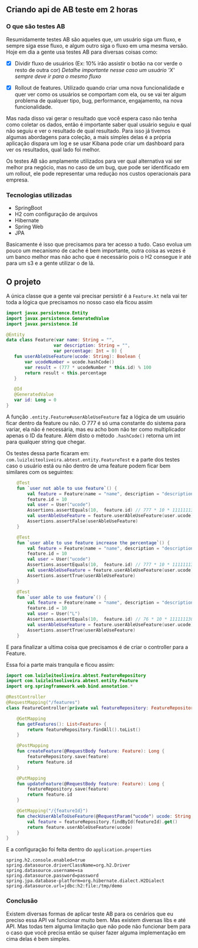 ## Criando api de AB teste em 2 horas

### O que são testes AB

Resumidamente testes AB são aqueles que, um usuário siga um fluxo, e sempre siga esse fluxo, e algum outro siga o fluxo em 
uma mesma versão. Hoje em dia a gente usa testes AB para diversas coisas como: 

 - [x] Dividir fluxo de usuários (Ex: 10% irão assistir o botão na cor verde o resto de outra cor)
        _Detalhe importante nesse caso um usuário 'X' sempre deve ir para o mesmo fluxo_
        
 - [x] Rollout de features. Utilizado quando criar uma nova funcionalidade e quer ver como os usuários se comportam com ela,
 ou se vai ter algum problema de qualquer tipo, bug, performance, engajamento, na nova funcionalidade.
 
 Mas nada disso vai gerar o resultado que você espera caso não tenha como coletar os dados, então é importante saber qual 
 usuário seguiu e qual não seguiu e ver o resultado de qual resultado. Para isso já tivemos algumas abordagens para coleção,
 a mais simples delas é a própria aplicação dispara um log e se usar Kibana pode criar um dashboard para ver os resultados,
 qual lado foi melhor.
 
 Os testes AB são amplamente utilizados para ver qual alternativa vai ser melhor pra negócio, mas no caso de um bug, que 
 pode ser identificado em um rollout, ele pode representar uma redução nos custos operacionais para empresa.
 
 
 ### Tecnologias utilizadas
 
 - SpringBoot
 - H2 com configuração de arquivos
 - Hibernate 
 - Spring Web
 - JPA
 
 Basicamente é isso que precisamos para ter acesso a tudo. Caso evolua um pouco um mecanismo de cache é bem importante, 
 outra coisa as vezes é um banco melhor mas não acho que é necessário pois o H2 consegue ir até para um s3 e a gente utilizar
 o de lá.
 
 ## O projeto 
 
 A única classe que a gente vai precisar persistir  é a `Feature.kt` nela vai ter toda a lógica que precisamos no nosso caso 
 ela ficou assim 
 
 ```kotlin
import javax.persistence.Entity
import javax.persistence.GeneratedValue
import javax.persistence.Id

@Entity
data class Feature(var name: String = "",
                   var description: String = "",
                   var percentage: Int = 0) {
    fun userAbleUseFeature(ucode: String): Boolean {
        var ucodeNumber = ucode.hashCode()
        var result = (777 * ucodeNumber * this.id) % 100
        return result < this.percentage
    }

    @Id
    @GeneratedValue
    var id: Long = 0
}
```

A função `.entity.Feature#userAbleUseFeature` faz a lógica de um usuário ficar dentro da feature ou não. O 777 é só uma
constante do sistema para variar, ela não é necessária, mas eu acho bom não ter como multiplicador apenas o ID da feature.
Além disto o método `.hashCode()` retorna um int para qualquer string que chegar.


Os testes dessa parte ficaram em:  `com.luizleiteoliveira.abtest.entity.FeatureTest`
e a parte dos testes caso o usuário está ou não dentro de uma feature podem ficar bem similares com  os seguintes:

```kotlin
    @Test
    fun `user not able to use feature`() {
        val feature = Feature(name = "name", description = "description", percentage = 10)
        feature.id = 10
        val user = User("ucode")
        Assertions.assertEquals(10,  feature.id) // 777 * 10 * 111111138 = 45115764 % 100 = 64
        val userAbleUseFeature = feature.userAbleUseFeature(user.ucode)
        Assertions.assertFalse(userAbleUseFeature)
    }

    @Test
    fun `user able to use feature increase the percentage`() {
        val feature = Feature(name = "name", description = "description", percentage = 65)
        feature.id = 10
        val user = User("ucode")
        Assertions.assertEquals(10,  feature.id) // 777 * 10 * 111111138 = 45115764 % 100 = 64
        val userAbleUseFeature = feature.userAbleUseFeature(user.ucode)
        Assertions.assertTrue(userAbleUseFeature)
    }

    @Test
    fun `user able to use feature`() {
        val feature = Feature(name = "name", description = "description", percentage = 21)
        feature.id = 10
        val user = User("L")
        Assertions.assertEquals(10,  feature.id) // 76 * 10 * 111111138 = 590520 % 100 = 20
        val userAbleUseFeature = feature.userAbleUseFeature(user.ucode)
        Assertions.assertTrue(userAbleUseFeature)
    }
```  

E para finalizar a ultima coisa que precisamos é de criar o controller para a Feature.

Essa foi a parte mais tranquila e ficou assim:

```kotlin
import com.luizleiteoliveira.abtest.FeatureRepository
import com.luizleiteoliveira.abtest.entity.Feature
import org.springframework.web.bind.annotation.*

@RestController
@RequestMapping("/features")
class FeatureController(private val featureRepository: FeatureRepository) {

    @GetMapping
    fun getFeatures(): List<Feature> {
        return featureRepository.findAll().toList()
    }

    @PostMapping
    fun createFeature(@RequestBody feature: Feature): Long {
        featureRepository.save(feature)
        return feature.id
    }

    @PutMapping
    fun updateFeature(@RequestBody feature: Feature): Long {
        featureRepository.save(feature)
        return feature.id
    }

    @GetMapping("/{featureId}")
    fun checkUserAbleToUseFeature(@RequestParam("ucode") ucode: String, @PathVariable featureId: Long): Boolean {
        val feature = featureRepository.findById(featureId).get()
        return feature.userAbleUseFeature(ucode)
    }
}
```

E a configuração foi feita dentro do `application.properties`

```properties
spring.h2.console.enabled=true
spring.datasource.driverClassName=org.h2.Driver
spring.datasource.username=sa
spring.datasource.password=password
spring.jpa.database-platform=org.hibernate.dialect.H2Dialect
spring.datasource.url=jdbc:h2:file:/tmp/demo
```

### Conclusão 
Existem diversas formas de aplicar teste AB para os cenários que eu preciso essa API vai funcionar muito bem. Mas existem 
diversas libs e até API. Mas todas tem alguma limitação que não pode não funcionar bem para o caso que você precisa então 
se quiser fazer alguma implementação em cima delas é bem simples.
 